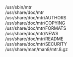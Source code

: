 /usr/sbin/mtr  
/usr/share/doc/mtr  
/usr/share/doc/mtr/AUTHORS  
/usr/share/doc/mtr/COPYING  
/usr/share/doc/mtr/FORMATS  
/usr/share/doc/mtr/NEWS  
/usr/share/doc/mtr/README  
/usr/share/doc/mtr/SECURITY  
/usr/share/man/man8/mtr.8.gz  
